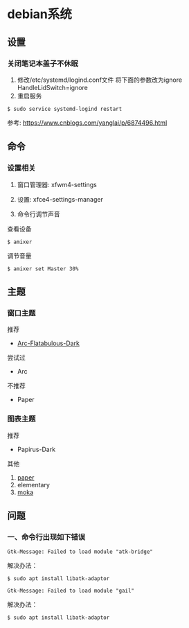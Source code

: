 debian系统
===

## 设置
### 关闭笔记本盖子不休眠
1. 修改/etc/systemd/logind.conf文件
将下面的参数改为ignore
HandleLidSwitch=ignore
2. 重启服务
```
$ sudo service systemd-logind restart
```
参考: https://www.cnblogs.com/yanglai/p/6874496.html

## 命令
### 设置相关
1. 窗口管理器: xfwm4-settings
2. 设置:       xfce4-settings-manager

3. 命令行调节声音

查看设备
```shell
$ amixer
```
调节音量
```shell
$ amixer set Master 30%
```

## 主题
### 窗口主题
推荐
* [Arc-Flatabulous-Dark](https://github.com/andreisergiu98/arc-flatabulous-theme/)

尝试过
* Arc

不推荐
* Paper


### 图表主题
推荐
* Papirus-Dark

其他
1. [paper](https://github.com/snwh/paper-icon-theme)
2. elementary
3. [moka](https://github.com/snwh/moka-icon-theme)

## 问题
### 一、命令行出现如下错误
```
Gtk-Message: Failed to load module "atk-bridge"
```
解决办法：
```
$ sudo apt install libatk-adaptor
```

```
Gtk-Message: Failed to load module "gail"
```
解决办法：
```
$ sudo apt install libatk-adaptor
```

### 

